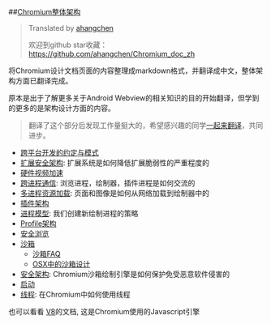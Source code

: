  ##[Chromium整体架构](README.md)
 > Translated by [ahangchen](https://github.com/ahangchen/)
 > 
 > 欢迎到github star收藏：https://github.com/ahangchen/Chromium_doc_zh
 
 将Chromium设计文档页面的内容整理成markdown格式，并翻译成中文，整体架构方面已翻译完成。
 
 原本是出于了解更多关于Android Webview的相关知识的目的开始翻译，但学到的更多的是架构设计方面的内容。
 
 > 翻译了这个部分后发现工作量挺大的，希望感兴趣的同学[一起来翻译](https://github.com/ahangchen/Chromium_doc_zh)，共同进步。
 
 
  - [跨平台开发的约定与模式](Conventions_and_patterns_for_multi-platform_development.md)
  - [扩展安全架构](Extension_Security_Architecture.md): 扩展系统是如何降低扩展脆弱性的严重程度的
  - [硬件视频加速](HW_Video_Acceleration_in_Chrom{eium}{OS}.md)
  - [跨进程通信](Inter-process_Communication.md): 浏览进程，绘制器，插件进程是如何交流的
  - [多进程资源加载](Multi-process_Resource_Loading.md): 页面和图像是如何从网络加载到绘制器中的
  - [插件架构](Plugin_Architecture.md)
  - [进程模型](Process_Models.md): 我们创建新绘制进程的策略
  - [Profile架构](Profile_Architecture.md)
  - [安全浏览](SafeBrowsing.md)
  - [沙箱](Sandbox.md)
    - [沙箱FAQ](Sandbox_FAQ.md)
    - [OSX中的沙箱设计](OSX_Sandbox_design.md)
  - [安全架构](Security_Architecture.md): Chromium沙箱绘制引擎是如何保护免受恶意软件侵害的
  - [启动](Startup.md)
  - [线程](Threading.md): 在Chromium中如何使用线程
  
 也可以看看 [V8](http://code.google.com/apis/v8/)的文档, 这是Chromium使用的Javascript引擎
